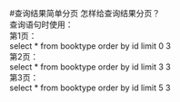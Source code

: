 #查询结果简单分页
怎样给查询结果分页？  
查询语句时使用：  
第1页：  
select * from booktype order by id limit 0 3  
第2页：  
select * from booktype order by id limit 3 3  
第3页：  
select * from booktype order by id limit 5 3  
